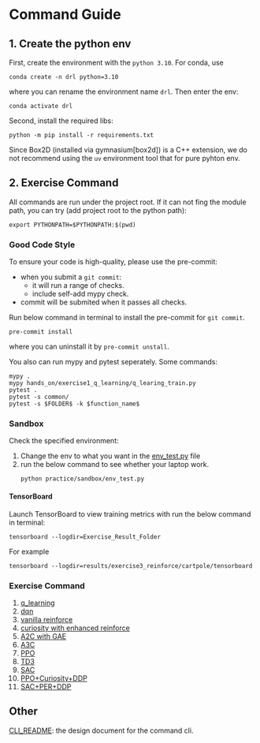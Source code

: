 # Command Guide


## 1. Create the python env
First, create the environment with the `python 3.10`. For conda, use
```
conda create -n drl python=3.10
```
where you can rename the environment name `drl`. Then enter the env:
```
conda activate drl
```

Second, install the required libs:
```
python -m pip install -r requirements.txt
```
Since Box2D (installed via gymnasium[box2d]) is a C++ extension, we do not
recommend using the `uv` environment tool that for pure pyhton env.


## 2. Exercise Command
All commands are run under the project root. If it can not fing the module path,
you can try (add project root to the python path):
```
export PYTHONPATH=$PYTHONPATH:$(pwd)
```
### Good Code Style
To ensure your code is high-quality, please use the pre-commit:
- when you submit a `git commit`:
    - it will run a range of checks.
    - include self-add mypy check.
- commit will be submited when it passes all checks.

Run below command in terminal to install the pre-commit for `git commit`.
```
pre-commit install
```
where you can uninstall it by `pre-commit unstall`.

You also can run mypy and pytest seperately. Some commands:
```
mypy .
mypy hands_on/exercise1_q_learning/q_learing_train.py
pytest .
pytest -s common/
pytest -s $FOLDER$ -k $function_name$
```

### Sandbox
Check the specified environment:
1. Change the env to what you want in the [env_test.py](./sandbox/env_test.py) file
2. run the below command to see whether your laptop work.
    ```
    python practice/sandbox/env_test.py
    ```

#### TensorBoard
Launch TensorBoard to view training metrics with run the below command in terminal:
```
tensorboard --logdir=Exercise_Result_Folder
```
For example
```
tensorboard --logdir=results/exercise3_reinforce/cartpole/tensorboard
```

### Exercise Command
1. [q_learning](./exercise1_q/README.md)
2. [dqn](./exercise2_dqn/README.md)
3. [vanilla reinforce](./exercise3_reinforce/README.md)
4. [curiosity with enhanced reinforce](./exercise4_curiosity/README.md)
5. [A2C with GAE](./exercise5_a2c/README.md)
6. [A3C](./exercise6_a3c/README.md)
7. [PPO](./exercise7_ppo/README.md)
8. [TD3](./exercise8_td3/README.md)
9. [SAC](./exercise9_sac/README.md)
10. [PPO+Curiosity+DDP](./exercise10_ddp_ppo/README.md)
11. [SAC+PER+DDP](./exercise11_ddp_sac/README.md)


## Other

[CLI_README](./infos/CLI_README.md): the design document for the command cli.
